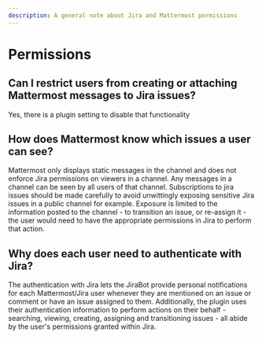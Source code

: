```yaml
---
description: A general note about Jira and Mattermost permissions
---
```


# Permissions

## Can I restrict users from creating or attaching Mattermost messages to Jira issues?

Yes, there is a plugin setting to disable that functionality

## How does Mattermost know which issues a user can see?

Mattermost only displays static messages in the channel and does not enforce Jira permissions on viewers in a channel.  Any messages in a channel can be seen by all users of that channel. Subscriptions to jira issues should be made carefully to avoid unwittingly exposing sensitive Jira issues in a public channel for example. Exposure is limited to the information posted to the channel - to transition an issue, or re-assign it - the user would need to have the appropriate permissions in Jira to perform that action.

## Why does each user need to authenticate with Jira?

The authentication with Jira lets the JiraBot provide personal notifications for each Mattermost/Jira user whenever they are mentioned on an issue or comment or have an issue assigned to them.  Additionally, the plugin uses their authentication information to perform actions on their behalf - searching, viewing, creating, assigning and transitioning issues - all abide by the user's permissions granted within Jira.

